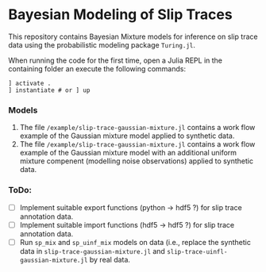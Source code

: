# Bayesian Modeling of Slip Traces

This repository contains Bayesian Mixture models for inference on slip trace data using the probabilistic modeling package `Turing.jl`.

When running the code for the first time, open a Julia REPL in the containing folder an execute the following commands:
```julia-repl
] activate .
] instantiate # or ] up
```
### Models

1. The file `/example/slip-trace-gaussian-mixture.jl` contains a work flow example of the Gaussian mixture model applied to synthetic data.
2. The file `/example/slip-trace-gaussian-mixture.jl` contains a work flow example of the Gaussian mixture model with an additional uniform mixture compenent (modelling noise observations) applied to synthetic data.

### ToDo:

- [ ] Implement suitable export functions (python -> hdf5 ?) for slip trace annotation data.
- [ ] Implement suitable import functions (hdf5 -> hdf5 ?) for slip trace annotation data.
- [ ] Run `sp_mix` and `sp_uinf_mix` models on data (i.e., replace the synthetic data in `slip-trace-gaussian-mixture.jl` and `slip-trace-uinfl-gaussian-mixture.jl` by real data.

